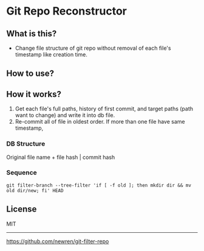 # Git Repo Reconstructor

## What is this?
* Change file structure of git repo without removal of each file's timestamp like creation time.

## How to use?

## How it works?
1. Get each file's full paths, history of first commit, and target paths (path want to change) and write it into db file.
2. Re-commit all of file in oldest order. If more than one file have same timestamp, 

### DB Structure
Original file name + file hash | commit hash

### Sequence
```
git filter-branch --tree-filter 'if [ -f old ]; then mkdir dir && mv old dir/new; fi' HEAD
```

## License
MIT


---
https://github.com/newren/git-filter-repo
